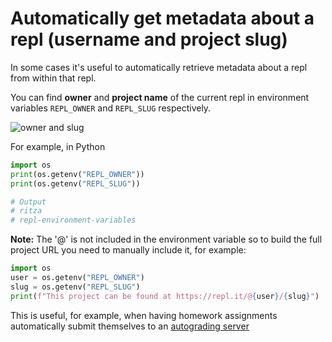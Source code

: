 # Automatically get metadata about a repl (username and project slug)

In some cases it's useful to automatically retrieve metadata about a repl from within that repl.

You can find **owner** and **project name** of the current repl in environment variables `REPL_OWNER` and `REPL_SLUG` respectively.

![owner and slug](/images/misc/ownerproject.png)

For example, in Python

```python
import os
print(os.getenv("REPL_OWNER"))
print(os.getenv("REPL_SLUG"))

# Output
# ritza
# repl-environment-variables
```

**Note:** The '@' is not included in the environment variable so to build the full project URL you need to manually include it, for example:

```python
import os
user = os.getenv("REPL_OWNER")
slug = os.getenv("REPL_SLUG")
print(f"This project can be found at https://repl.it/@{user}/{slug}")
```

This is useful, for example, when having homework assignments automatically submit themselves to an [autograding server](/Teams/Testing)